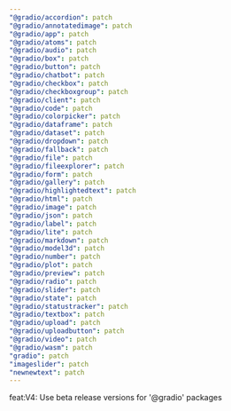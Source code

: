```yaml
---
"@gradio/accordion": patch
"@gradio/annotatedimage": patch
"@gradio/app": patch
"@gradio/atoms": patch
"@gradio/audio": patch
"@gradio/box": patch
"@gradio/button": patch
"@gradio/chatbot": patch
"@gradio/checkbox": patch
"@gradio/checkboxgroup": patch
"@gradio/client": patch
"@gradio/code": patch
"@gradio/colorpicker": patch
"@gradio/dataframe": patch
"@gradio/dataset": patch
"@gradio/dropdown": patch
"@gradio/fallback": patch
"@gradio/file": patch
"@gradio/fileexplorer": patch
"@gradio/form": patch
"@gradio/gallery": patch
"@gradio/highlightedtext": patch
"@gradio/html": patch
"@gradio/image": patch
"@gradio/json": patch
"@gradio/label": patch
"@gradio/lite": patch
"@gradio/markdown": patch
"@gradio/model3d": patch
"@gradio/number": patch
"@gradio/plot": patch
"@gradio/preview": patch
"@gradio/radio": patch
"@gradio/slider": patch
"@gradio/state": patch
"@gradio/statustracker": patch
"@gradio/textbox": patch
"@gradio/upload": patch
"@gradio/uploadbutton": patch
"@gradio/video": patch
"@gradio/wasm": patch
"gradio": patch
"imageslider": patch
"newnewtext": patch
---
```


feat:V4: Use beta release versions for '@gradio' packages
